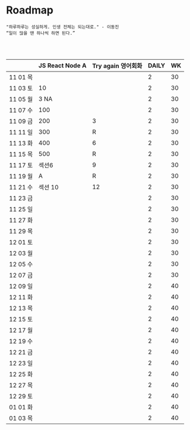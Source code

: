 # Roadmap

```
"하루하루는 성실하게. 인생 전체는 되는대로." - 이동진
“일이 많을 땐 하나씩 하면 된다.” 
```

<br><br>

|          | JS React Node A | Try again 영어회화 | DAILY | WK   |
| -------- | --------------- | ------------------ | ----- | ---- |
| 11 01 목 |                 |                    | 2     | 30   |
| 11 03 토 | 10              |                    | 2     | 30   |
| 11 05 월 | 3 NA            |                    | 2     | 30   |
| 11 07 수 | 100             |                    | 2     | 30   |
| 11 09 금 | 200             | 3                  | 2     | 30   |
| 11 11 일 | 300             | R                  | 2     | 30   |
| 11 13 화 | 400             | 6                  | 2     | 30   |
| 11 15 목 | 500             | R                  | 2     | 30   |
| 11 17 토 | 섹션6           | 9                  | 2     | 30   |
| 11 19 월 | A               | R                  | 2     | 30   |
| 11 21 수 | 섹션 10         | 12                 | 2     | 30   |
| 11 23 금 |                 |                    | 2     | 30   |
| 11 25 일 |                 |                    | 2     | 30   |
| 11 27 화 |                 |                    | 2     | 30   |
| 11 29 목 |                 |                    | 2     | 30   |
| 12 01 토 |                 |                    | 2     | 30   |
| 12 03 월 |                 |                    | 2     | 30   |
| 12 05 수 |                 |                    | 2     | 30   |
| 12 07 금 |                 |                    | 2     | 30   |
| 12 09 일 |                 |                    | 2     | 40   |
| 12 11 화 |                 |                    | 2     | 40   |
| 12 13 목 |                 |                    | 2     | 40   |
| 12 15 토 |                 |                    | 2     | 40   |
| 12 17 월 |                 |                    | 2     | 40   |
| 12 19 수 |                 |                    | 2     | 40   |
| 12 21 금 |                 |                    | 2     | 40   |
| 12 23 일 |                 |                    | 2     | 40   |
| 12 25 화 |                 |                    | 2     | 40   |
| 12 27 목 |                 |                    | 2     | 40   |
| 12 29 토 |                 |                    | 2     | 40   |
| 01 01 화 |                 |                    | 2     | 40   |
| 01 03 목 |                 |                    | 2     | 40   |

<br><br>
